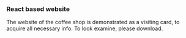 ### React based website

The website of the coffee shop is demonstrated as a visiting card, to acquire all necessary info.
To look examine, please download. 
